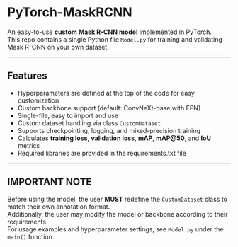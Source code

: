 # PyTorch-MaskRCNN

An easy-to-use **custom Mask R-CNN model** implemented in PyTorch.  
This repo contains a single Python file `Model.py` for training and validating Mask R-CNN on your own dataset.

---

## Features
- Hyperparameters are defined at the top of the code for easy customization
- Custom backbone support (default: ConvNeXt-base with FPN)
- Single-file, easy to import and use
- Custom dataset handling via class `CustomDataset`
- Supports checkpointing, logging, and mixed-precision training
- Calculates **training loss**, **validation loss**, **mAP**, **mAP@50**, and **IoU** metrics
- Required libraries are provided in the requirements.txt file

---

## IMPORTANT NOTE
Before using the model, the user **MUST** redefine the `CustomDataset` class to match their own annotation format.  
Additionally, the user may modify the model or backbone according to their requirements.  
For usage examples and hyperparameter settings, see `Model.py` under the `main()` function.
